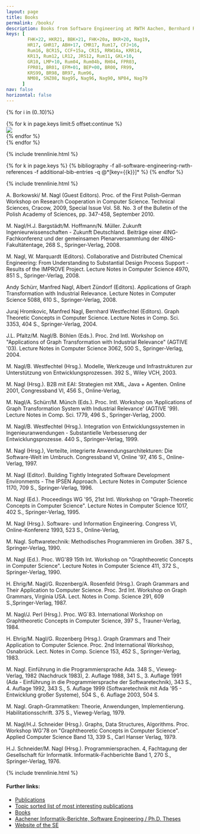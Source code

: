 ```yaml
---
layout: page
title: Books
permalink: /books/
description: Books from Software Engineering at RWTH Aachen, Bernhard Rumpe
keys: [
        FHK+22, HKR21, BBK+21, FHK+20a, BKR+20, Nag19, 
        HR17, GHR17, ABH+17, CMR17, Rum17, CFJ+16, 
        Rum16, BCR15, CCF+15a, CR15, RRW14a, KRR14, 
        KR13, Rum12, LR12, JRS12, Rum11, GKL+10, 
        GR10, LMP+10, Rum04, Rum04b, RH04, FPR03, 
        FPR01, BR01, EFM+01, BEP+00, BR00, FR99, 
        KRS99, BR98, BR97, Rum96, 
        NM08, SNZ08, Nag95, Nag96, Nag90, NP84, Nag79
      ]
nav: false
horizontal: false
---
```

{% for i in (0..10)%}
  <div class="row mt-3">
    {% for k in page.keys limit:5 offset:continue %}
      <div class="col-sm mt-3 mt-md-0">
        <cite>
          <a href="#{{k}}"><img class="cover" src="/assets/img/covers/{{k}}.png"></a>
        </cite>
      </div>
    {% endfor %}
  </div>
{% endfor %}

{% include trennlinie.html %}

<div class="publications">
  {% for k in page.keys %}
    {% bibliography -f all-software-engineering-rwth-references -f additional-bib-entries -q @*[key={{k}}]* %}
  {% endfor %}
</div>

{% include trennlinie.html %}


A. Borkowski/ M. Nagl (Guest Editors). Proc. of the First Polish-German Workshop on Research Cooperation in Computer 
Science. Technical Sciences, Cracow, 2009, Special Issue Vol. 58. No. 3 of the Bulletin of the Polish Academy of 
Sciences, pp. 347-458, September 2010.

M. Nagl/H.J. Bargstädt/M. Hoffmann/N. Müller. Zukunft Ingenieurwissenschaften - Zukunft Deutschland. Beiträge einer 
4ING-Fachkonferenz und der gemeinsamen Plenarversammlung der 4ING-Fakultätentage, 268 S., Springer-Verlag, 2008.

<a name="NM08"></a> 
M. Nagl, W. Marquardt (Editors). Collaborative and Distributed Chemical Engineering: From Understanding to Substantial
Design Process Support - Results of the IMPROVE Project. Lecture Notes in Computer Science 4970, 851 S., 
Springer-Verlag, 2008.


<a name="SNZ08"></a>
Andy Schürr, Manfred Nagl, Albert Zündorf (Editors). Applications of Graph Transformation with Industrial Relevance.
Lecture Notes in Computer Science 5088, 610 S., Springer-Verlag, 2008.

Juraj Hromkovic, Manfred Nagl, Bernhard Westfechtel (Editors). Graph Theoretic Concepts in Computer Science. Lecture 
Notes in Comp. Sci. 3353, 404 S., Springer-Verlag, 2004.

J.L. Pfaltz/M. Nagl/B. Böhlen (Eds.). Proc. 2nd Intl. Workshop on "Applications of Graph Transformation with Industrial
Relevance" (AGTIVE '03). Lecture Notes in Computer Science 3062, 500 S., Springer-Verlag, 2004.

M. Nagl/B. Westfechtel (Hrsg.). Modelle, Werkzeuge und Infrastrukturen zur Unterstützung von Entwicklungsprozessen. 
392 S., Wiley VCH, 2003.

M. Nagl (Hrsg.). B2B mit EAI: Strategien mit XML, Java + Agenten. Online 2001, Congressband VI, 456 S., Online-Verlag, 

M. Nagl/A. Schürr/M. Münch (Eds.). Proc. Intl. Workshop on 'Applications of Graph Transformation System with Industrial
Relevance' (AGTIVE '99). Lecture Notes in Comp. Sci. 1779, 496 S., Springer-Verlag, 2000.

M. Nagl/B. Westfechtel (Hrsg.). Integration von Entwicklungssystemen in Ingenieuranwendungen - Substantielle 
Verbesserung der Entwicklungsprozesse. 440 S., Springer-Verlag, 1999.

M. Nagl (Hrsg.), Verteilte, integrierte Anwendungsarchitekturen: Die Software-Welt im Umbruch. Congressband VI, 
Online '97, 416 S., Online-Verlag, 1997.

<a name="Nag96"></a>
M. Nagl (Editor). Building Tightly Integrated Software Development Environments - The IPSEN Approach. Lecture Notes in
Computer Science 1170, 709 S., Springer-Verlag, 1996.

<a name="Nag95"></a>
M. Nagl (Ed.). Proceedings WG '95, 21st Intl. Workshop on "Graph-Theoretic Concepts in Computer Science". Lecture Notes
in Computer Science 1017, 402 S., Springer-Verlag, 1995.

M. Nagl (Hrsg.). Software- und Information Engineering. Congress VI, Online-Konferenz 1993, 523 S., Online-Verlag, 

<a name="Nag90"></a>
M. Nagl. Softwaretechnik: Methodisches Programmieren im Großen. 387 S., Springer-Verlag, 1990.

M. Nagl (Ed.). Proc. WG'89 15th Int. Workshop on "Graphtheoretic Concepts in Computer Science". Lecture Notes in 
Computer Science 411, 372 S., Springer-Verlag, 1990.

H. Ehrig/M. Nagl/G. Rozenberg/A. Rosenfeld (Hrsg.). Graph Grammars and Their Application to Computer Science. Proc. 
3rd Int. Workshop on Graph Grammars, Virginia USA. Lect. Notes in Comp. Science 291, 609 S.,Springer-Verlag, 1987.

<a name="NP84"></a>
M. Nagl/J. Perl (Hrsg.). Proc. WG`83. International Workshop on Graphtheoretic Concepts in Computer Science, 397 S., 
Trauner-Verlag, 1984.

H. Ehrig/M. Nagl/G. Rozenberg (Hrsg.). Graph Grammars and Their Application to Computer Science. Proc. 2nd 
International Workshop, Osnabrück. Lect. Notes in Comp. Science 153, 452 S., Springer-Verlag, 1983.

M. Nagl. Einführung in die Programmiersprache Ada. 348 S., Vieweg-Verlag, 1982 (Nachdruck 1983), 2. Auflage 1988, 
341 S., 3. Auflage 1991 (Ada - Einführung in die Programmiersprache der Softwaretechnik), 343 S., 4. Auflage 1992, 
343 S., 5. Auflage 1999 (Softwaretechnik mit Ada '95 - Entwicklung großer Systeme), 504 S., 6. Auflage 2003, 504 S.

<a name="NP79"></a>
M. Nagl. Graph-Grammatiken: Theorie, Anwendungen, Implementierung. Habilitationsschrift. 375 S., Vieweg-Verlag, 1979.

M. Nagl/H.J. Schneider (Hrsg.). Graphs, Data Structures, Algorithms. Proc. Workshop WG'78 on "Graphtheoretic Concepts 
in Computer Science". Applied Computer Science Band 13, 339 S., Carl Hanser Verlag, 1979.

H.J. Schneider/M. Nagl (Hrsg.). Programmiersprachen. 4, Fachtagung der Gesellschaft für Informatik. 
Informatik-Fachberichte Band 1, 270 S., Springer-Verlag, 1976.

{% include trennlinie.html %}

#### Further links:

- [Publications](/publications)
- [Topic sorted list of most interesting publications](/research)
- [Books](/books)
- [Aachener Informatik-Berichte, Software Engineering / Ph.D. Theses](/phdtheses)
- [Website of the SE](https://www.se-rwth.de)
